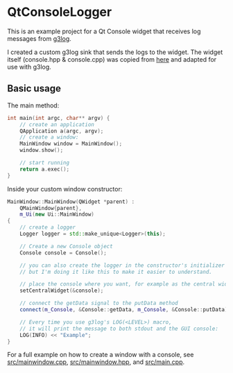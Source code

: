# QtConsoleLogger

This is an example project for a Qt Console widget that receives log messages from [g3log](https://github.com/KjellKod/g3log). 

I created a custom g3log sink that sends the logs to the widget. The widget itself (console.hpp & console.cpp) was copied from [here](https://code.qt.io/cgit/qt/qtserialport.git/tree/examples/serialport/terminal) and adapted for use with g3log.

## Basic usage

The main method:

```c++
int main(int argc, char** argv) {
	// create an application
	QApplication a(argc, argv);
	// create a window:
	MainWindow window = MainWindow();
	window.show();

	// start running 
	return a.exec();
}

```

Inside your custom window constructor:

```c++
MainWindow::MainWindow(QWidget *parent) :
    QMainWindow{parent}, 
    m_Ui(new Ui::MainWindow) 
{
	// create a logger
	Logger logger = std::make_unique<Logger>(this);

	// Create a new Console object
	Console console = Console();

	// you can also create the logger in the constructor's initializer list,
	// but I'm doing it like this to make it easier to understand.

	// place the console where you want, for example as the central widget:
	setCentralWidget(&console);

	// connect the getData signal to the putData method
	connect(m_Console, &Console::getData, m_Console, &Console::putData);

	// Every time you use g3log's LOG(<LEVEL>) macro, 
	// it will print the message to both stdout and the GUI console:
	LOG(INFO) << "Example";
}
```

For a full example on how to create a window with a console, see [src/mainwindow.cpp](src/mainwindow.cpp), [src/mainwindow.hpp](src/mainwindow.hpp), and [src/main.cpp](src/main.cpp).

